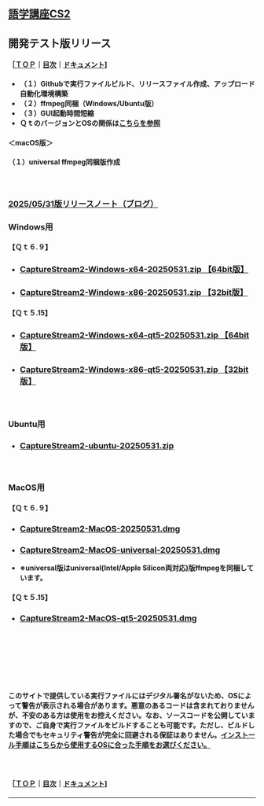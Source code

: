 ## [語学講座CS2](https://csreviser.github.io/CaptureStream2/) 
##  開発テスト版リリース　　
#### ［[ＴＯＰ](./)**｜**[目次](./#目次)**｜**[ドキュメント](./#ドキュメント-1)]


* **（１）Githubで実行ファイルビルド、リリースファイル作成、アップロード自動化環境構築**
* **（２）ffmpeg同梱（Windows/Ubuntu版）**   
* **（３）GUI起動時間短縮**
* **ＱｔのバージョンとOSの関係は[こちらを参照](./Qt_vs_OS)**
#### ＜macOS版＞
#### （１）universal ffmpeg同梱版作成

#### 　　　　　
### [2025/05/31版リリースノート（ブログ）](https://csreviser.github.io/CS2-blog/2025/05/31/)
### Windows用
#### 【Ｑｔ６.９】
* ### **[CaptureStream2-Windows-x64-20250531.zip 【64bit版】](https://github.com/CSReviser/cs2-builder/releases/download/20250531/CaptureStream2-Windows-x64-20250531.zip)**
* ### **[CaptureStream2-Windows-x86-20250531.zip 【32bit版】](https://github.com/CSReviser/cs2-builder/releases/download/20250531/CaptureStream2-Windows-x86-20250531.zip)**
                   
#### 【Ｑｔ５.15】
* ### **[CaptureStream2-Windows-x64-qt5-20250531.zip 【64bit版】](https://github.com/CSReviser/cs2-builder/releases/download/20250531/CaptureStream2-Windows-x64-qt5-20250531.zip)**
* ### **[CaptureStream2-Windows-x86-qt5-20250531.zip 【32bit版】](https://github.com/CSReviser/cs2-builder/releases/download/20250531/CaptureStream2-Windows-x86-qt5-20250531.zip)**
#### 　　　　　

### Ubuntu用
* ### **[CaptureStream2-ubuntu-20250531.zip](https://github.com/CSReviser/cs2-builder/releases/download/20250531/CaptureStream2-ubuntu-20250531.zip)**
#### 　　　　　


### MacOS用 
#### 【Ｑｔ６.９】
* ### **[CaptureStream2-MacOS-20250531.dmg](https://github.com/CSReviser/cs2-builder/releases/download/20250531/CaptureStream2-MacOS-20250531.dmg)**
* ### **[CaptureStream2-MacOS-universal-20250531.dmg](https://github.com/CSReviser/cs2-builder/releases/download/20250531/CaptureStream2-MacOS-universal-20250531.dmg)**
* **※universal版はuniversal(Intel/Apple Silicon両対応)版ffmpegを同梱しています。**
 
            
#### 【Ｑｔ５.15】
* ### **[CaptureStream2-MacOS-qt5-20250531.dmg](https://github.com/CSReviser/cs2-builder/releases/download/20250531/CaptureStream2-MacOS-qt5-20250531.dmg)**



#### 　　　　　
#### 　　　　　
#### 　　　　　
**このサイトで提供している実行ファイルにはデジタル署名がないため、OSによって警告が表示される場合があります。悪意のあるコードは含まれておりませんが、不安のある方は使用をお控えください。なお、ソースコードを公開していますので、ご自身で実行ファイルをビルドすることも可能です。ただし、ビルドした場合でもセキュリティ警告が完全に回避される保証はありません。[インストール手順はこちらから使用するOSに合った手順をお選びください。](./install)**      

#### 　　　　　
#### ［[ＴＯＰ](./)**｜**[目次](./#目次)**｜**[ドキュメント](./#ドキュメント-1)] 

*** 
 <link rel="shortcut icon" type="image/x-icon" href="https://avatars.githubusercontent.com/u/46049273?v=4">
 <meta name="twitter:image:src" content="https://avatars.githubusercontent.com/u/46049273?v=4">
